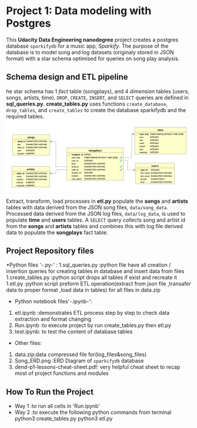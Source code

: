# Project 1: Data modeling with Postgres

This **Udacity Data Engineering nanodegree** project creates a postgres database `sparkifydb` for a music app, *Sparkify*.
The purpose of the database is to model song and log datasets (originaly stored in JSON format) with a star schema optimised for queries on song play analysis.

## Schema design and ETL pipeline
he star schema has 1 *fact* table (songplays), and 4 *dimension* tables (users, songs, artists, time).
`DROP`, `CREATE`, `INSERT`, and `SELECT` queries are defined in **sql_queries.py**. **create_tables.py** 
uses functions `create_database`, `drop_tables`, and `create_tables` to create the database sparkifydb and the required tables.
![Schema ERD](Song_ERD.png)

Extract, transform, load processes in **etl.py** populate the **songs** and **artists** tables with data derived from the JSON song files,
`data/song_data`. Processed data derived from the JSON log files, `data/log_data`, is used to populate **time** and **users** tables.
A `SELECT` query collects song and artist id from the **songs** and **artists** tables and 
combines this with log file derived data to populate the **songplays** fact table.

## Project Repository files
*Python files '-.py-' :
 1.sql_queries.py :python file have all creation / insertion queries for creating tables in database and insert data from files
 1.create_tables.py :python script drops all tables if exist and recreate it
 1.etl.py :python script preform ETL operation(extract from json file ,transafer data to proper format ,load data in tables) 
 for all files in data.zip
 
 * Python notebook files'-.ipynb-':
 1. etl.ipynb :demonstrates ETL process step by step to check data extraction and format changing
 1. Run.ipynb :to execute project by run create_tables.py then etl.py  
 1. test.ipynb: to test the content of database tables 
          
* Other files:
 1. data.zip:data compressed file for(log_files&song_files)
 1. Song_ERD.png :ERD Diagram of  `sparkifydb` database 
 1. dend-p1-lessons-cheat-sheet.pdf: very helpful cheat sheet to recap most of project functions and modules
 
 ## How To Run the Project
  * Way 1 :to run all cells in 'Run.ipynb'
  * Way 2 :to execute the following python commands from terminal
          python3 create_tables.py
          python3 etl.py
